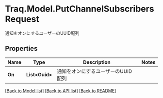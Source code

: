# Traq.Model.PutChannelSubscribersRequest
通知をオンにするユーザーのUUID配列

## Properties

Name | Type | Description | Notes
------------ | ------------- | ------------- | -------------
**On** | **List&lt;Guid&gt;** | 通知をオンにするユーザーのUUID配列 | 

[[Back to Model list]](../README.md#documentation-for-models) [[Back to API list]](../README.md#documentation-for-api-endpoints) [[Back to README]](../README.md)

